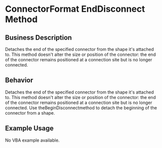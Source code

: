 # ConnectorFormat EndDisconnect Method

## Business Description
Detaches the end of the specified connector from the shape it's attached to. This method doesn't alter the size or position of the connector: the end of the connector remains positioned at a connection site but is no longer connected.

## Behavior
Detaches the end of the specified connector from the shape it's attached to. This method doesn't alter the size or position of the connector: the end of the connector remains positioned at a connection site but is no longer connected. Use theBeginDisconnectmethod to detach the beginning of the connector from a shape.

## Example Usage
No VBA example available.